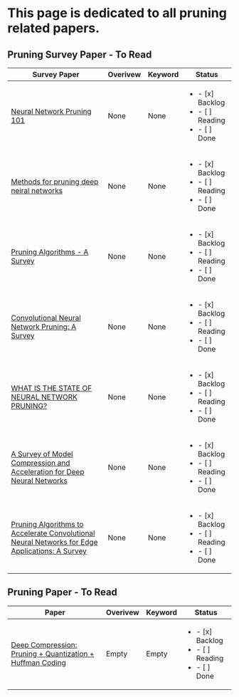 # This page is dedicated to all pruning related papers. 


## Pruning Survey Paper - To Read

| Survey Paper             | Overivew                                            | Keyword | Status | 
| ------------------------ | --------------------------------------------------- | --------|--------|
|[Neural Network Pruning 101](https://towardsdatascience.com/neural-network-pruning-101-af816aaea61)|None|None| <ul><li>- [x] Backlog</li><li>- [ ] Reading</li><li>- [ ] Done</li></ul>
|[Methods for pruning deep neiral networks](http://usir.salford.ac.uk/id/eprint/64107/8/Methods_for_Pruning_Deep_Neural_Networks.pdf)|None|None|<ul><li>- [x] Backlog</li><li>- [ ] Reading</li><li>- [ ] Done</li></ul>
|[Pruning Algorithms - A Survey](https://axon.cs.byu.edu/~martinez/classes/678/Papers/Reed_PruningSurvey.pdf)|None|None|<ul><li>- [x] Backlog</li><li>- [ ] Reading</li><li>- [ ] Done</li></ul>
|[Convolutional Neural Network Pruning: A Survey](https://ieeexplore.ieee.org/stamp/stamp.jsp?tp=&arnumber=9189610)|None|None|<ul><li>- [x] Backlog</li><li>- [ ] Reading</li><li>- [ ] Done</li></ul>
|[WHAT IS THE STATE OF NEURAL NETWORK PRUNING?](https://arxiv.org/pdf/2003.03033.pdf)|None|None|<ul><li>- [x] Backlog</li><li>- [ ] Reading</li><li>- [ ] Done</li></ul>
|[A Survey of Model Compression and Acceleration for Deep Neural Networks](https://arxiv.org/abs/1710.09282)|None|None|<ul><li>- [x] Backlog</li><li>- [ ] Reading</li><li>- [ ] Done</li></ul>
|[Pruning Algorithms to Accelerate Convolutional Neural Networks for Edge Applications: A Survey](https://arxiv.org/pdf/2005.04275.pdf)|None|None|<ul><li>- [x] Backlog</li><li>- [ ] Reading</li><li>- [ ] Done</li></ul>


## Pruning Paper - To Read

| Paper               | Overivew                                            | Keyword | Status | 
| ------------------- | --------------------------------------------------- | --------|--------|
| [Deep Compression: Pruning + Quantization + Huffman Coding](https://arxiv.org/abs/1510.00149) | Empty  | Empty |<ul><li>- [x] Backlog</li><li>- [ ] Reading</li><li>- [ ] Done</li></ul>
